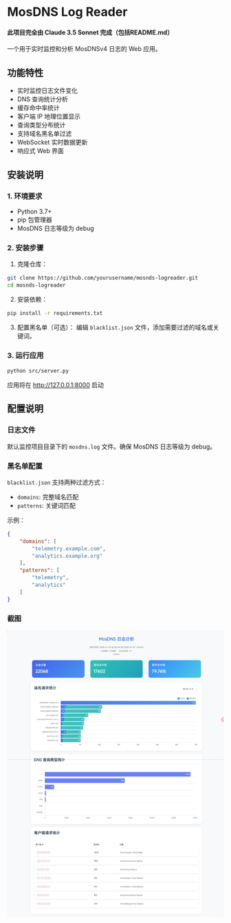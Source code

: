 # MosDNS Log Reader
#### 此项目完全由 Claude 3.5 Sonnet 完成（包括README.md）
一个用于实时监控和分析 MosDNSv4 日志的 Web 应用。

## 功能特性

- 实时监控日志文件变化
- DNS 查询统计分析
- 缓存命中率统计
- 客户端 IP 地理位置显示
- 查询类型分布统计
- 支持域名黑名单过滤
- WebSocket 实时数据更新
- 响应式 Web 界面

## 安装说明

### 1. 环境要求
- Python 3.7+
- pip 包管理器
- MosDNS 日志等级为 debug

### 2. 安装步骤

1. 克隆仓库：
```bash
git clone https://github.com/yourusername/mosnds-logreader.git
cd mosnds-logreader
```

2. 安装依赖：
```bash
pip install -r requirements.txt
```

3. 配置黑名单（可选）：
编辑 `blacklist.json` 文件，添加需要过滤的域名或关键词。

### 3. 运行应用
```bash
python src/server.py
```

应用将在 http://127.0.0.1:8000 启动

## 配置说明

### 日志文件

默认监控项目目录下的 `mosdns.log` 文件。确保 MosDNS 日志等级为 debug。

### 黑名单配置

`blacklist.json` 支持两种过滤方式：
- `domains`: 完整域名匹配
- `patterns`: 关键词匹配

示例：
```json
{
    "domains": [
        "telemetry.example.com",
        "analytics.example.org"
    ],
    "patterns": [
        "telemetry",
        "analytics"
    ]
}
```

### 截图
![](src/static/screenshot.jpeg)
